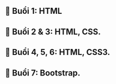 ## 📖 Buổi 1: HTML
## 📖 Buổi 2 & 3: HTML, CSS.
## 📖 Buổi 4, 5, 6: HTML, CSS3.
## 📖 Buổi 7: Bootstrap.

